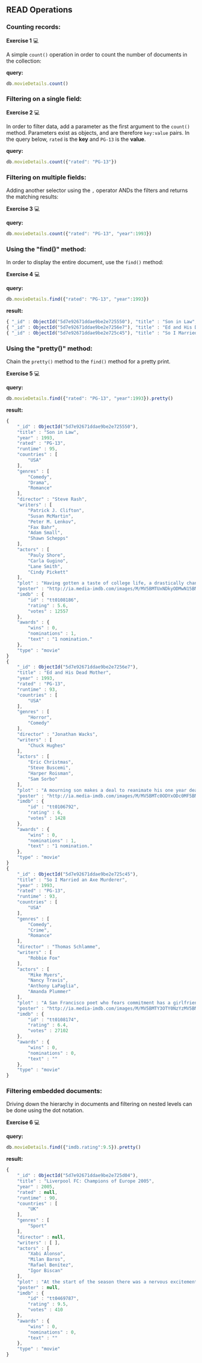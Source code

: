 ## READ Operations

### Counting records:
**Exercise 1** :computer:

A simple `count()` operation in order to count the number of documents in the collection:

**query:**
```javascript
db.movieDetails.count()
```

### Filtering on a single field:

**Exercise 2** :computer: 

In order to filter data, add a parameter as the first argument to the `count()` method. 
Parameters exist as objects, and are therefore `key:value` pairs.  In the query below, `rated` is the **key** and `PG-13` is the **value**.

**query:**
```javascript
db.movieDetails.count({"rated": "PG-13"})
```

### Filtering on multiple fields:

Adding another selector using the `,` operator ANDs the filters and returns the matching results:

**Exercise 3** :computer: 

**query:**

```javascript
db.movieDetails.count({"rated": "PG-13", "year":1993})
```
### Using the "find()" method:
In order to display the entire document, use the `find()` method: 

**Exercise 4** :computer: 

**query:**
```javascript
db.movieDetails.find({"rated": "PG-13", "year":1993})
```
**result:**
```javascript
{ "_id" : ObjectId("5d7e92671ddae9be2e725550"), "title" : "Son in Law", "year" : 1993, "rated" : "PG-13", "runtime" : 95, "countries" : [ "USA" ], "genres" : [ "Comedy", "Drama", "Romance" ], "director" : "Steve Rash", "writers" : [ "Patrick J. Clifton", "Susan McMartin", "Peter M. Lenkov", "Fax Bahr", "Adam Small", "Shawn Schepps" ], "actors" : [ "Pauly Shore", "Carla Gugino", "Lane Smith", "Cindy Pickett" ], "plot" : "Having gotten a taste of college life, a drastically changed farm girl returns home for Thanksgiving break with her best friend, a flamboyant party animal who is clearly a fish out of water in a small farm town.", "poster" : "http://ia.media-imdb.com/images/M/MV5BMTUxNDkyODMwN15BMl5BanBnXkFtZTYwODA3NjU5._V1_SX300.jpg", "imdb" : { "id" : "tt0108186", "rating" : 5.6, "votes" : 12557 }, "awards" : { "wins" : 0, "nominations" : 1, "text" : "1 nomination." }, "type" : "movie" }
{ "_id" : ObjectId("5d7e92671ddae9be2e7256e7"), "title" : "Ed and His Dead Mother", "year" : 1993, "rated" : "PG-13", "runtime" : 93, "countries" : [ "USA" ], "genres" : [ "Horror", "Comedy" ], "director" : "Jonathan Wacks", "writers" : [ "Chuck Hughes" ], "actors" : [ "Eric Christmas", "Steve Buscemi", "Harper Roisman", "Sam Sorbo" ], "plot" : "A mourning son makes a deal to reanimate his one year dead mother, however things turn into an unexpected direction.", "poster" : "http://ia.media-imdb.com/images/M/MV5BMTc0ODYxODc0MF5BMl5BanBnXkFtZTYwMDMxOTk5._V1_SX300.jpg", "imdb" : { "id" : "tt0106792", "rating" : 6, "votes" : 1428 }, "awards" : { "wins" : 0, "nominations" : 1, "text" : "1 nomination." }, "type" : "movie" }
{ "_id" : ObjectId("5d7e92671ddae9be2e725c45"), "title" : "So I Married an Axe Murderer", "year" : 1993, "rated" : "PG-13", "runtime" : 93, "countries" : [ "USA" ], "genres" : [ "Comedy", "Crime", "Romance" ], "director" : "Thomas Schlamme", "writers" : [ "Robbie Fox" ], "actors" : [ "Mike Myers", "Nancy Travis", "Anthony LaPaglia", "Amanda Plummer" ], "plot" : "A San Francisco poet who fears commitment has a girlfriend who he suspects may not be who she appears.", "poster" : "http://ia.media-imdb.com/images/M/MV5BMTY3OTY0NzYzMV5BMl5BanBnXkFtZTcwMDc2MjYxMQ@@._V1_SX300.jpg", "imdb" : { "id" : "tt0108174", "rating" : 6.4, "votes" : 27102 }, "awards" : { "wins" : 0, "nominations" : 0, "text" : "" }, "type" : "movie" }
```

### Using the "pretty()" method:

Chain the `pretty()` method to the `find()` method for a pretty print.

**Exercise 5** :computer: 

**query:**
```javascript
db.movieDetails.find({"rated": "PG-13", "year":1993}).pretty()
```

**result:**
```javascript
{
	"_id" : ObjectId("5d7e92671ddae9be2e725550"),
	"title" : "Son in Law",
	"year" : 1993,
	"rated" : "PG-13",
	"runtime" : 95,
	"countries" : [
		"USA"
	],
	"genres" : [
		"Comedy",
		"Drama",
		"Romance"
	],
	"director" : "Steve Rash",
	"writers" : [
		"Patrick J. Clifton",
		"Susan McMartin",
		"Peter M. Lenkov",
		"Fax Bahr",
		"Adam Small",
		"Shawn Schepps"
	],
	"actors" : [
		"Pauly Shore",
		"Carla Gugino",
		"Lane Smith",
		"Cindy Pickett"
	],
	"plot" : "Having gotten a taste of college life, a drastically changed farm girl returns home for Thanksgiving break with her best friend, a flamboyant party animal who is clearly a fish out of water in a small farm town.",
	"poster" : "http://ia.media-imdb.com/images/M/MV5BMTUxNDkyODMwN15BMl5BanBnXkFtZTYwODA3NjU5._V1_SX300.jpg",
	"imdb" : {
		"id" : "tt0108186",
		"rating" : 5.6,
		"votes" : 12557
	},
	"awards" : {
		"wins" : 0,
		"nominations" : 1,
		"text" : "1 nomination."
	},
	"type" : "movie"
}
{
	"_id" : ObjectId("5d7e92671ddae9be2e7256e7"),
	"title" : "Ed and His Dead Mother",
	"year" : 1993,
	"rated" : "PG-13",
	"runtime" : 93,
	"countries" : [
		"USA"
	],
	"genres" : [
		"Horror",
		"Comedy"
	],
	"director" : "Jonathan Wacks",
	"writers" : [
		"Chuck Hughes"
	],
	"actors" : [
		"Eric Christmas",
		"Steve Buscemi",
		"Harper Roisman",
		"Sam Sorbo"
	],
	"plot" : "A mourning son makes a deal to reanimate his one year dead mother, however things turn into an unexpected direction.",
	"poster" : "http://ia.media-imdb.com/images/M/MV5BMTc0ODYxODc0MF5BMl5BanBnXkFtZTYwMDMxOTk5._V1_SX300.jpg",
	"imdb" : {
		"id" : "tt0106792",
		"rating" : 6,
		"votes" : 1428
	},
	"awards" : {
		"wins" : 0,
		"nominations" : 1,
		"text" : "1 nomination."
	},
	"type" : "movie"
}
{
	"_id" : ObjectId("5d7e92671ddae9be2e725c45"),
	"title" : "So I Married an Axe Murderer",
	"year" : 1993,
	"rated" : "PG-13",
	"runtime" : 93,
	"countries" : [
		"USA"
	],
	"genres" : [
		"Comedy",
		"Crime",
		"Romance"
	],
	"director" : "Thomas Schlamme",
	"writers" : [
		"Robbie Fox"
	],
	"actors" : [
		"Mike Myers",
		"Nancy Travis",
		"Anthony LaPaglia",
		"Amanda Plummer"
	],
	"plot" : "A San Francisco poet who fears commitment has a girlfriend who he suspects may not be who she appears.",
	"poster" : "http://ia.media-imdb.com/images/M/MV5BMTY3OTY0NzYzMV5BMl5BanBnXkFtZTcwMDc2MjYxMQ@@._V1_SX300.jpg",
	"imdb" : {
		"id" : "tt0108174",
		"rating" : 6.4,
		"votes" : 27102
	},
	"awards" : {
		"wins" : 0,
		"nominations" : 0,
		"text" : ""
	},
	"type" : "movie"
}
```
### Filtering embedded documents:
Driving down the hierarchy in documents and filtering on nested levels can be done using the dot notation.

**Exercise 6** :computer: 

**query:**

```javascript
db.movieDetails.find({"imdb.rating":9.5}).pretty()
```

**result:**
```javascript
{
	"_id" : ObjectId("5d7e92671ddae9be2e725d04"),
	"title" : "Liverpool FC: Champions of Europe 2005",
	"year" : 2005,
	"rated" : null,
	"runtime" : 90,
	"countries" : [
		"UK"
	],
	"genres" : [
		"Sport"
	],
	"director" : null,
	"writers" : [ ],
	"actors" : [
		"Xabi Alonso",
		"Milan Baros",
		"Rafael Benítez",
		"Igor Biscan"
	],
	"plot" : "At the start of the season there was a nervous excitement at Anfield. With a new manager and some potentially excellent signings Liverpool looked to improve on their performances in ...",
	"poster" : null,
	"imdb" : {
		"id" : "tt0469787",
		"rating" : 9.5,
		"votes" : 410
	},
	"awards" : {
		"wins" : 0,
		"nominations" : 0,
		"text" : ""
	},
	"type" : "movie"
}
```
